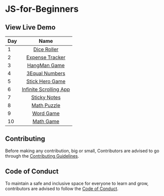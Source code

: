 # JS-for-Beginners


## View Live Demo

| Day |                                                      Name                                           |
| --- | :-------------------------------------------------------------------------------------------------: |
| 1   |                   [Dice Roller](https://grand-dolphin-6cf5fb.netlify.app/)                          |
| 2   |                       [Expense Tracker](https://roaring-daifuku-02836d.netlify.app/)                |
| 3   |    [HangMan Game](https://shiny-stroopwafel-00478e.netlify.app/)                                    |
| 4   |              [3Equal Numbers](https://coruscating-salamander-170f30.netlify.app/)                   |
| 5   | [Stick Hero Game](https://fabulous-axolotl-f56cdc.netlify.app/)                                     |
| 6   |                    [Infinite Scrolling App](https://joyful-tiramisu-cc72b7.netlify.app/)            |
| 7   |        [Sticky Notes](https://snazzy-frangipane-3e7d34.netlify.app/)                                |
| 8   |             [Math Puzzle](https://dainty-kringle-4febd3.netlify.app/)                               |
| 9   |                  [Word Game](https://elegant-yeot-92b156.netlify.app/)                              |
| 10  |    [Math Game](https://gleeful-figolla-d97c01.netlify.app/)                                         |


## Contributing

Before making any contribution, big or small, Contributors are advised to go through the [Contributing Guidelines](). 

## Code of Conduct

To maintain a safe and inclusive space for everyone to learn and grow, contributors are advised to follow the [Code of Conduct](). 
